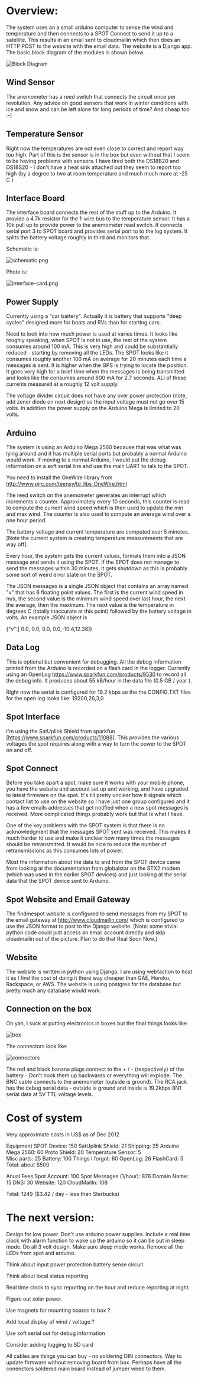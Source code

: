 
# Overview:

The system uses an a small arduino computer to sense the wind and
temperature and then connects to a SPOT Connect to send it up to a
satellite. This results in an email sent to cloudmailin which then
does an HTTP POST to the website with the email data. The website is a
Django app. The basic block diagram of the modules is shown below.

![Block Diagram](block-diag.png "Block Diagram")

## Wind Sensor

The anemometer has a reed switch that connects the circuit once per
revolution. Any advice on good sensors that work in winter conditions
with ice and snow and can be left alone for long periods of time? And
cheap too :-)

## Temperature Sensor

Right now the temperatures are not even close to correct and report
way too high. Part of this is the sensor is in the box but even
without that I seem to be having problems with sensors. I have tired
both the DS18B20 and DS18S20 - I don't have a heat sink attached but
they seem to report too high (by a degree to two at room temperature
and much much more at -25 C )


## Interface Board

The interface board connects the rest of the stuff up to the
Arduino. It provide a 4.7k resistor for the 1-wire bus to the
temperature sensor. It has a 10k pull up to provide power to the
anemometer read switch. It connects serial port 3 to SPOT board and
provides serial port to to the log system. It splits the battery
voltage roughly in third and monitors that.

Schematic is:

![schematic.png](schematic.png)


Photo is:

![interface-card.png](interface-card.png)



## Power Supply

Currently using a "car battery". Actually it is battery that supports
"deep cycles" designed more for boats and RVs than for starting cars.

Need to look into how much power is used at varies times. It looks
like roughly speaking, when SPOT is not in use, the rest of the system
consumes around 100 mA. This is very high and could be substantially
reduced - starting by removing all the LEDs. The SPOT looks like it
consumes roughly another 100 mA on average for 20 minutes each time a
messages is sent. It is higher when the GPS is trying to locate the
position. It goes very high for a brief time when the messages is
being transmitted and looks like the consumes around 800 mA for 2.7
seconds. ALl of these currents measured at a roughly 12 volt supply.

The voltage divider circuit does not have any over power protection
(note, add zener diode on next design) so the input voltage must not
go over 15 volts. In addition the power supply on the Arduino Mega is
limited to 20 volts.


## Arduino

The system is using an Arduino Mega 2560 because that was what was
lying around and it has multiple serial ports but probably a normal
Arduino would work. If moving to a normal Arduino, I would put the
debug information on a soft serial line and use the main UART to talk
to the SPOT.

You need to install the OneWire library from 
http://www.pjrc.com/teensy/td_libs_OneWire.html

The reed switch on the anemometer generates an interrupt which
increments a counter. Approximately every 10 seconds, this counter is
read to compute the current wind speed which is then used to update
the min and max wind. The counter is also used to compute an average
wind over a one hour period.

The battery voltage and current temperature are computed ever 5
minutes. [Note the current system is creating temperature measurements
that are way off].

Every hour, the system gets the current values, formats them into a
JSON message and sends it using the SPOT. If the SPOT does not manage
to send the messages within 30 minutes, it gets shutdown as this is
probably some sort of weird error state on the SPOT.

The JSON messages is a single JSON object that contains an array named
"v" that has 6 floating point values. The first is the current wind
speed in m/s, the second value is the minimum wind speed over last
hour, the next the average, then the maximum. The next value is the
temperature in degrees C (totally inaccurate at this point) followed
by the battery voltage in volts. An example JSON object is

{"v":[ 0.0, 0.0, 0.0, 0.0,-10.4,12.38]}


## Data Log

This is optional but convenient for debugging.  All the debug
information printed from the Arduino is recorded on a flash card in
the logger. Currently using an OpenLog
<https://www.sparkfun.com/products/9530> to record all the debug
info. It produces about 55 kB/hour in the data file (0.5 GB / year ).

Right now the serial is configured for 19.2 kbps so the the CONFIG.TXT
files for the open log looks like: 19200,26,3,0


## Spot Interface

I'm using the SatUplink Shield from sparkfun
[https://www.sparkfun.com/products/11088]. This provides the various
voltages the spot requires along with a way to turn the power to the
SPOT on and off.

## Spot Connect

Before you take apart a spot, make sure it works with your mobile
phone, you have the website and account set up and working, and have
upgraded to latest firmware on the spot. It's till pretty unclear how
it signals which contact list to use on the website so I have just one
group configured and it has a few emails addresses that get notified
when a new spot messages is received. More complicated things probably
work but that is what I have.

One of the key problems with the SPOT system is that there is no
acknowledgment that the messages SPOT sent was received. This makes it
much harder to use and make it unclear how many times the messages
should be retransmitted. It would be nice to reduce the number of
retransmissions as this consumes lots of power.

Most the information about the data to and from the SPOT device came
from looking at the documentation from globalstar on the STX2 modem
(which was used in the earlier SPOT devices) and just looking at the
serial data that the SPOT device sent to Arduino.


## Spot Website and Email Gateway

The findmespot website is configured to send messages from my SPOT to
the email gateway at http://www.cloudmailin.com/ which is configured
to use the JSON format to post to the Django website. [Note: some
trivial python code could just access an email account directly and
skip cloudmailin out of the picture. Plan to do that Real Soon Now.]

## Website

The website is written in python using Django. I am using webfaction
to host it as I find the cost of doing it there way cheaper than GAE,
Heroku, Rackspace, or AWS. The website is using postgres for the
database but pretty much any database would work.


## Connection on the box

Oh yah, I suck at putting electronics in boxes but the final things
looks like:

![box](box.png "Box")

The connectors look like:

![connectors](connectors.png "Connectors")

The red and black banana plugs connect to the + / - (respectively) of
the battery - Don't hook them up backwards or everything will
explode. The BNC cable connects to the anemometer (outside is
ground). The RCA jack has the debug serial data - outside is ground
and inside is 19.2kbps 8N1 serial data at 5V TTL voltage levels.


# Cost of system

Very approximate costs in US$ as of Dec 2012

Equipment
SPOT Device: 150
SatUplink Shield: 21
Shipping: 25
Arduino Mega 2560: 60
Proto Shield: 20
Temperature Sensor: 5  
Misc parts: 25
Battery: 100 
Things I forgot: 60
OpenLog: 26
FlashCard: 5
Total: about $500

Anual Fees
Spot Account: 100
Spot Messages (1/hour): 876
Domain Name: 15
DNS: 30 
Website: 120 
CloudMailIn: 108

Total: 1249
($3.42 / day - less than Starbucks) 



# The next version:

Design for low power. Don't use arduino power supplies.  Include a
real time clock with alarm function to wake up the arduino so it can
be put in sleep mode. Do all 3 volt design. Make sure sleep mode
works. Remove all the LEDs from spot and arduino.

Think about input power protection battery sense circuit.

Think about local status reporting.

Real time clock to sync reporting on the hour and reduce reporting at
night.

Figure out solar power.

Use magnets for mounting boards to box ?

Add local display of wind / voltage ?

Use soft serial out for debug information

Consider adding logging to SD card 

All cables are things you can buy - no soldering DIN connectors. Way to update firmware without removing board from box. Perhaps have all the conenctors soldered main board instead of jumper wired to them. 


